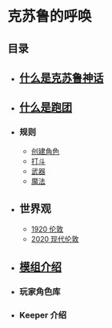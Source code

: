 # 克苏鲁的呼唤

## 目录

- ## [什么是克苏鲁神话](什么是克苏鲁神话.md)

- ## [什么是跑团](什么是跑团.md)

- ### 规则
  - [创建角色](规则/创建角色.md)
  - [打斗](规则/打斗.md)
  - [武器](规则/武器.md)
  - [魔法](规则/魔法.md)


- ## 世界观
  - [1920 伦敦](世界观/1920伦敦.md)
  - [2020 现代伦敦](世界观/2020伦敦.md)

- ## [模组介绍](模组介绍.md)

- ### 玩家角色库

- ### Keeper 介绍